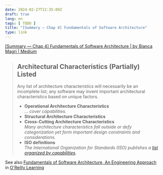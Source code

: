```yaml
---
date: 2024-02-27T12:35:09Z
draft: true
lang: en
tags: [ TODO ]
title: "[Summary — Chap 4] Fundamentals of Software Architecture"
type: link
---
```


[[Summary — Chap 4] Fundamentals of Software Architecture | by Bianca Magri | Medium](https://medium.com/@biancamagri/summary-chap-4-fundamentals-of-software-architecture-9c5f03063705)

> ## Architectural Characteristics (Partially) Listed
>
> Any list of architecture characteristics will necessarily be an incomplete list; any software may invent important architectural characteristics based on unique factors.
>
> * **Operational Architecture Characteristics**  
>     *… cover capabilities.*
> * **Structural Architecture Characteristics**  
> *  **Cross-Cutting Architecture Characteristics**  
>    *Many architecture characteristics fall outside or defy categorization yet form important design constraints and considerations.*
> *  **ISO definitions**  
>    *The International Organization for Standards (ISO) publishes a [list organized by capabilities](https://iso25000.com/index.php/en/iso-25000-standards/iso-25010).*

See also [Fundamentals of Software Architecture, An Engineering Approach](https://learning.oreilly.com/library/view/fundamentals-of-software/9781492043447/ch04.html) in [O'Reilly Learning](https://learning.oreilly.com/)
